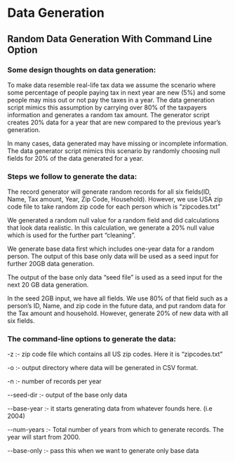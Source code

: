 # Data Generation
## Random Data Generation With Command Line Option



### Some design thoughts on data generation:

  To make data resemble real-life tax data we assume the scenario where some percentage of people paying tax in next year are new (5%) and some people may miss out or not pay the taxes in a year. The data generation script mimics this assumption by carrying over 80% of the taxpayers information and generates a random tax amount. The generator script creates 20% data for a year that are new compared to the previous year’s generation.
  
  In many cases, data generated may have missing or incomplete information. The data generator script mimics this scenario by randomly choosing null fields for 20% of the data generated for a year. 



### Steps we follow to generate the data:

  The record generator will generate random records for all six fields(ID, Name, Tax amount, Year, Zip Code, Household). However, we use USA zip code file to take random zip code for each person which is “zipcodes.txt”

  We generated a random null value for a random field and did calculations that look data realistic. In this calculation, we generate a 20% null value which is used for the further part “cleaning”.

  We generate base data first which includes one-year data for a random person. The output of this base only data will be used as a seed input for further 20GB data generation. 

  The output of the base only data “seed file” is used as a seed input for the next 20 GB data generation.
  
  In the seed 2GB input, we have all fields. We use 80% of that field such as a person’s ID, Name, and zip code in the future data, and put random data for the Tax amount and household. However, generate 20% of new data with all six fields.



### The command-line options to generate the data:

  -z  :- zip code file which contains all US zip codes. Here it is “zipcodes.txt”
  
  -o  :- output directory where data will be generated in CSV format.
  
  -n  :- number of records per year 
  
  --seed-dir  :- output of the base only data
  
  --base-year  :- it starts generating data from whatever founds here. (i.e 2004)
  
  --num-years  :- Total number of years from which to generate records. The year will start from 2000.
  
  --base-only  :- pass this when we want to generate only base data  
  


